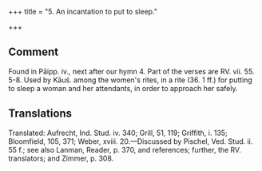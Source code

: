 +++
title = "5. An incantation to put to sleep."

+++
## Comment
Found in Pāipp. iv., next after our hymn 4. Part of the verses are RV. vii. 55. 5-8. Used by Kāuś. among the women's rites, in a rite (36. 1 ff.) for putting to sleep a woman and her attendants, in order to approach her safely.


## Translations
Translated: Aufrecht, Ind. Stud. iv. 340; Grill, 51, 119; Griffith, i. 135; Bloomfield, 105, 371; Weber, xviii. 20.—Discussed by Pischel, Ved. Stud. ii. 55 f.; see also Lanman, Reader, p. 370, and references; further, the RV. translators; and Zimmer, p. 308.
